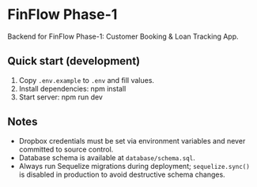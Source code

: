 # FinFlow Phase-1

Backend for FinFlow Phase-1: Customer Booking & Loan Tracking App.

## Quick start (development)

1. Copy `.env.example` to `.env` and fill values.
2. Install dependencies:
    npm install
3. Start server:
    npm run dev

## Notes
- Dropbox credentials must be set via environment variables and never committed to source control.
- Database schema is available at `database/schema.sql`.
- Always run Sequelize migrations during deployment; `sequelize.sync()` is disabled in production to avoid destructive schema changes.
